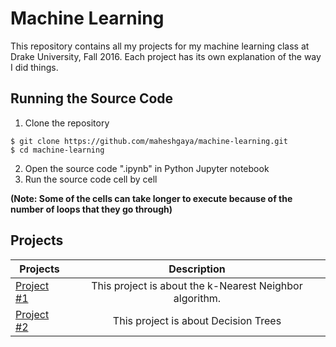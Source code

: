 # Machine Learning
This repository contains all my projects for my machine learning class at Drake University, Fall 2016. Each project has its own explanation of the way I did things.

## Running the Source Code
1. Clone the repository

  ```
  $ git clone https://github.com/maheshgaya/machine-learning.git
  $ cd machine-learning
  ```
  
2. Open the source code ".ipynb" in Python Jupyter notebook
3. Run the source code cell by cell

**(Note: Some of the cells can take longer to execute because of the number of 
loops that they go through)**

## Projects

| Projects        | Description           
| ------------- |:-------------:
| [Project #1](./project1)     | This project is about the k-Nearest Neighbor algorithm. |
| [Project #2](./project2) | This project is about Decision Trees|
   


